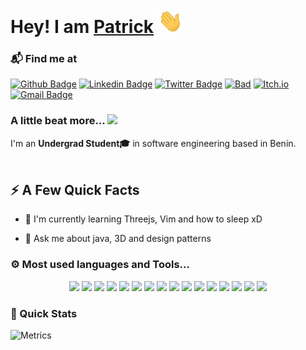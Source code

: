 <h1>
	Hey! I am
	<a href="https://github.com/Patzi275">Patrick</a>
	<img src="https://raw.githubusercontent.com/ABSphreak/ABSphreak/master/gifs/Hi.gif" width="40">
</h1>

<!-- Social links : 
	Links to your social media accounts.
-->
<p align="center">

<h3>📬 Find me at</h3>


[![Github Badge](http://img.shields.io/badge/-Github-black?style=flat-circle&logo=github&link=https://github.com/Patzi275/)](https://github.com/Patzi275/)
[![Linkedin Badge](https://img.shields.io/badge/-LinkedIn-blue?style=flat-circle&logo=Linkedin&logoColor=white&link=https://www.linkedin.com/in/patrick-zocli/)](https://www.linkedin.com/in/patrick-zocli/)
[![Twitter Badge](https://img.shields.io/badge/-Twitter-blue?style=flat-circle&logo=Twitter&logoColor=white&link=https://twitter.com/patzidev)](https://twitter.com/patzidev)
[![Bad](https://www.codewars.com/users/PatrickZ/badges/micro)](https://www.codewars.com/users/PatrickZ/badges/micro)
[![Itch.io](https://img.shields.io/badge/Itch-%23FF0B34.svg?style=circle&logo=Itch.io&logoColor=white)](https://patziroyal.itch.io)
[![Gmail Badge](https://img.shields.io/badge/-Gmail-d14836?logo=Gmail&logoColor=white&link=mailto:patrickzocli3@gmail.com)](mailto:patrickzocli3@gmail.com) 


</p>

### A little beat more... <img src="https://media.giphy.com/media/VgCDAzcKvsR6OM0uWg/giphy.gif" width="50"> 

I'm an **Undergrad Student🎓** in software engineering based in Benin.  
<br>

## ⚡️ A Few Quick Facts

- 🌱 I'm currently learning Threejs, Vim and how to sleep xD

- 💬 Ask me about java, 3D and design patterns

### ⚙️ Most used languages and Tools...

<p align="center">
	<img height='35' src="https://cdn.jsdelivr.net/gh/devicons/devicon/icons/cplusplus/cplusplus-original.svg" /> <img height='35' src="https://cdn.jsdelivr.net/gh/devicons/devicon/icons/java/java-original.svg" /> <img height='35' src="https://cdn.jsdelivr.net/gh/devicons/devicon/icons/php/php-original.svg" /> <img height='35' src="https://cdn.jsdelivr.net/gh/devicons/devicon/icons/bash/bash-plain.svg" /> <img height='35' src="https://cdn.jsdelivr.net/gh/devicons/devicon/icons/javascript/javascript-original.svg" /> <img height='35' src="https://cdn.jsdelivr.net/gh/devicons/devicon/icons/html5/html5-original.svg" /> <img height='35' src="https://cdn.jsdelivr.net/gh/devicons/devicon/icons/css3/css3-original.svg" /> <img height='35' src="https://cdn.jsdelivr.net/gh/devicons/devicon/icons/sass/sass-original.svg" /> <img height='35' src="https://cdn.jsdelivr.net/gh/devicons/devicon/icons/mysql/mysql-original-wordmark.svg" /> <img height='35' src="https://cdn.jsdelivr.net/gh/devicons/devicon/icons/laravel/laravel-plain.svg" /> <img height='35' src="https://cdn.jsdelivr.net/gh/devicons/devicon/icons/jquery/jquery-original.svg" /> <img height='35' src="https://cdn.jsdelivr.net/gh/devicons/devicon/icons/react/react-original-wordmark.svg" /> <img height='35' src="https://cdn.jsdelivr.net/gh/devicons/devicon/icons/angularjs/angularjs-original.svg" /> <img height='35' src="https://cdn.jsdelivr.net/gh/devicons/devicon/icons/tailwindcss/tailwindcss-plain.svg" />  <img height='35' src="https://cdn.jsdelivr.net/gh/devicons/devicon/icons/bootstrap/bootstrap-original.svg" /> <img height='35' src="https://cdn.jsdelivr.net/gh/devicons/devicon/icons/git/git-original.svg" /> 
</p>

### 🚀 Quick Stats
![Metrics](https://metrics.lecoq.io/Patzi275?template=classic&achievements=1&introduction=1&languages=1&posts=1&base=header%2C%20activity%2C%20community%2C%20repositories%2C%20metadata&base.indepth=false&base.hireable=false&base.skip=false&languages=false&languages.ignored=html%2C%20css&languages.limit=8&languages.threshold=0%25&languages.other=false&languages.colors=github&languages.sections=most-used&languages.indepth=false&languages.analysis.timeout=15&languages.analysis.timeout.repositories=7.5&languages.categories=markup%2C%20programming&languages.recent.categories=markup%2C%20programming&languages.recent.load=300&languages.recent.days=14&achievements=false&achievements.threshold=S&achievements.secrets=true&achievements.display=detailed&achievements.limit=0&introduction=false&introduction.title=true&posts=false&posts.source=dev.to&posts.user=.user.login&posts.descriptions=true&posts.covers=true&posts.limit=4&config.timezone=Africa%2FPorto-Novo&config.twemoji=true)
